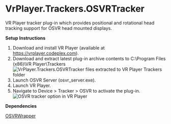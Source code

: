 # VrPlayer.Trackers.OSVRTracker
VR Player tracker plug-in which provides positional and rotational head tracking support for OSVR head mounted displays.

**Setup Instructions**

1. Download and install VR Player (available at https://vrplayer.codeplex.com).
2. Download and extract latest plug-in archive contents to C:\Program Files (x86)\VR Player\Trackers\
![VrPlayer.Trackers.OSVRTracker files extracted to VR Player Trackers folder](https://puu.sh/mIb5z/1f1cf159e4.png)
3. Launch OSVR Server (osvr_server.exe).
4. Launch VR Player.
5. Navigate to Device > Tracker > OSVR to activate the plug-in.
![OSVR tracker option in VR Player](https://puu.sh/mIcec/5ede73a7da.png)

**Dependencies**

[OSVRWrapper](https://github.com/NGenesis/OSVRWrapper/releases)

